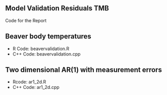 ## Model Validation Residuals TMB
Code for the Report 

## Beaver body temperatures  
* R Code: beavervalidation.R
* C++ Code: beavervalidation.cpp

## Two dimensional AR(1) with measurement errors

* Rcode: ar1_2d.R
* C++ Code: ar1_2d.cpp
